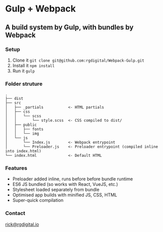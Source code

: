 # Gulp + Webpack

## A build system by Gulp, with bundles by Webpack

### Setup

1. Clone it `git clone git@github.com:rgdigital/Webpack-Gulp.git`
2. Install it `npm install`
3. Run it `gulp`

### Folder struture

```
.
├── dist
├── src
│   ├── _partials           <- HTML partials
│   ├── css
│   │   └── scss
│   │       └── style.scss  <- CSS compiled to dist/
│   ├── public
│   │   ├── fonts
│   │   └── img
│   └── js
│       └── Index.js        <- Webpack entrypoint
│       └── Preloader.js    <- Preloader entrypoint (compiled inline into index.html)
└── index.html              <- Default HTML
```

### Features

- Preloader added inline, runs before before bundle runtime
- ES6 JS bundled (so works with React, VueJS, etc.)
- Stylesheet loaded separately from bundle
- Optimised app builds with minified JS, CSS, HTML
- Super-quick compilation

### Contact
[rick@rgdigital.io](mailto:rick@rgdigital.io)